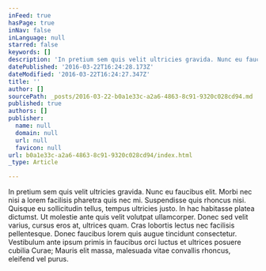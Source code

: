 ```yaml
---
inFeed: true
hasPage: true
inNav: false
inLanguage: null
starred: false
keywords: []
description: 'In pretium sem quis velit ultricies gravida. Nunc eu faucibus elit. Morbi nec nisi a lorem facilisis pharetra quis nec mi. Suspendisse quis rhoncus nisi. Quisque eu sollicitudin tellus, tempus ultricies justo. In hac habitasse platea dictumst. Ut molestie ante quis velit volutpat ullamcorper. Donec sed velit varius, cursus eros at, ultrices quam. Cras lobortis lectus nec facilisis pellentesque. Donec faucibus lorem quis augue tincidunt consectetur. Vestibulum ante ipsum primis in faucibus orci luctus et ultrices posuere cubilia Curae; Mauris elit massa, malesuada vitae convallis rhoncus, eleifend vel purus.'
datePublished: '2016-03-22T16:24:28.173Z'
dateModified: '2016-03-22T16:24:27.347Z'
title: ''
author: []
sourcePath: _posts/2016-03-22-b0a1e33c-a2a6-4863-8c91-9320c028cd94.md
published: true
authors: []
publisher:
  name: null
  domain: null
  url: null
  favicon: null
url: b0a1e33c-a2a6-4863-8c91-9320c028cd94/index.html
_type: Article

---
```

In pretium sem quis velit ultricies gravida. Nunc eu faucibus elit. Morbi nec nisi a lorem facilisis pharetra quis nec mi. Suspendisse quis rhoncus nisi. Quisque eu sollicitudin tellus, tempus ultricies justo. In hac habitasse platea dictumst. Ut molestie ante quis velit volutpat ullamcorper. Donec sed velit varius, cursus eros at, ultrices quam. Cras lobortis lectus nec facilisis pellentesque. Donec faucibus lorem quis augue tincidunt consectetur. Vestibulum ante ipsum primis in faucibus orci luctus et ultrices posuere cubilia Curae; Mauris elit massa, malesuada vitae convallis rhoncus, eleifend vel purus.